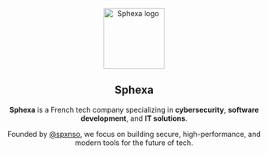 <p align="center">
  <img src="https://github.com/SphexFR.png" alt="Sphexa logo" width="120" />
</p>

<h2 align="center">Sphexa</h2>

<p align="center">
  <strong>Sphexa</strong> is a French tech company specializing in <strong>cybersecurity</strong>, <strong>software development</strong>, and <strong>IT solutions</strong>.
</p>

<p align="center">
  Founded by <a href="https://github.com/spxnso">@spxnso</a>, we focus on building secure, high-performance, and modern tools for the future of tech.
</p>
